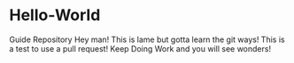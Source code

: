 # Hello-World
Guide Repository
Hey man! This is lame but gotta learn the git ways!
This is a test to use a pull request!
Keep Doing Work and you will see wonders!
